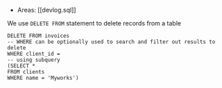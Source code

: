 
- Areas: [[devlog.sql]]

We use `DELETE FROM` statement to delete records from a table

    DELETE FROM invoices
    -- WHERE can be optionally used to search and filter out results to delete
    WHERE client_id =
    -- using subquery
    (SELECT *
    FROM clients
    WHERE name = 'Myworks')
